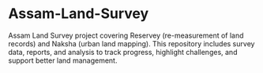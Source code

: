 # Assam-Land-Survey
Assam Land Survey project covering Reservey (re-measurement of land records) and Naksha (urban land mapping). This repository includes survey data, reports, and analysis to track progress, highlight challenges, and support better land management.
